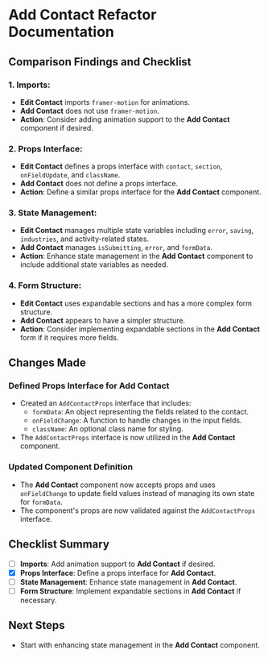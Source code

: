 # Add Contact Refactor Documentation

## Comparison Findings and Checklist

### 1. Imports:
- **Edit Contact** imports `framer-motion` for animations.
- **Add Contact** does not use `framer-motion`.
- **Action**: Consider adding animation support to the **Add Contact** component if desired.

### 2. Props Interface:
- **Edit Contact** defines a props interface with `contact`, `section`, `onFieldUpdate`, and `className`.
- **Add Contact** does not define a props interface.
- **Action**: Define a similar props interface for the **Add Contact** component.

### 3. State Management:
- **Edit Contact** manages multiple state variables including `error`, `saving`, `industries`, and activity-related states.
- **Add Contact** manages `isSubmitting`, `error`, and `formData`.
- **Action**: Enhance state management in the **Add Contact** component to include additional state variables as needed.

### 4. Form Structure:
- **Edit Contact** uses expandable sections and has a more complex form structure.
- **Add Contact** appears to have a simpler structure.
- **Action**: Consider implementing expandable sections in the **Add Contact** form if it requires more fields.

## Changes Made

### Defined Props Interface for Add Contact
- Created an `AddContactProps` interface that includes:
  - `formData`: An object representing the fields related to the contact.
  - `onFieldChange`: A function to handle changes in the input fields.
  - `className`: An optional class name for styling.
- The `AddContactProps` interface is now utilized in the **Add Contact** component.

### Updated Component Definition
- The **Add Contact** component now accepts props and uses `onFieldChange` to update field values instead of managing its own state for `formData`.
- The component's props are now validated against the `AddContactProps` interface.

## Checklist Summary

- [ ] **Imports**: Add animation support to **Add Contact** if desired.
- [x] **Props Interface**: Define a props interface for **Add Contact**.
- [ ] **State Management**: Enhance state management in **Add Contact**.
- [ ] **Form Structure**: Implement expandable sections in **Add Contact** if necessary.

## Next Steps
- Start with enhancing state management in the **Add Contact** component.
